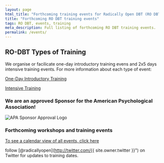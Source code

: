 ```yaml
---
layout: page
html_title: "Forthcoming training events for Radically Open DBT (RO DBT)"
title: "Forthcoming RO DBT training events"
tags: RO DBT, events, training
meta_description: Full listing of forthcoming RO DBT training events.
permalink: /events/
---
```


## RO-DBT Types of Training
We organise or facilicate one-day introductory training evens and 2x5 days intensive training events. For more information about each type of event: 

[One-Day Introductory Training](www.radicallyopnet.net/one-day-events/)

[Intensive Training](www.radicallyopnet.net/intensive-training/)

### We are an approved Sponsor for the American Psychological Association!
![APA Sponsor Approval Logo](https://dl.dropboxusercontent.com/u/5411729/APA%20approval%20Icon%20with%20RO%20text.png)


### Forthcoming workshops and training events
[To see a calendar view of all events, click here](/events/calendar.html)




<span class="icon-twitter"></span> follow [@radicallyopen](http://twitter.com/{{ site.owner.twitter }}") on Twitter for updates to training dates.


